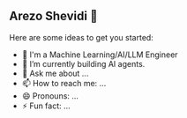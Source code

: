 ## Arezo Shevidi 👋

<!--
**ashev2021/ashev2021** is a ✨ _special_ ✨ repository because its `README.md` (this file) appears on your GitHub profile.
-->

Here are some ideas to get you started:

- 🔭  I'm a Machine Learning/AI/LLM Engineer
- 👯 I’m currently building AI agents.
- 💬 Ask me about ...
- 📫 How to reach me: ...
- 😄 Pronouns: ...
- ⚡ Fun fact: ...

